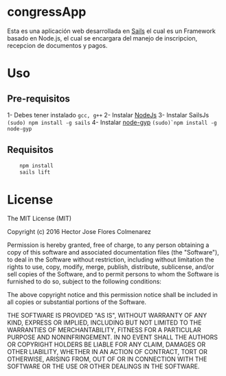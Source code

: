 # congressApp

Esta es una aplicación web desarrollada en [Sails](http://sailsjs.org) el cual es un Framework basado en Node.js,
el cual se encargara del manejo de inscripcion, recepcion de documentos y pagos.

# Uso

## Pre-requisitos

1- Debes tener instalado ```gcc, g++```
2- Instalar [NodeJs](https://nodejs.org/) 
3- Instalar SailsJs ``` (sudo) npm install -g sails ```
4- Instalar [node-gyp](https://www.npmjs.com/package/node-gyp-install) ``` (sudo)`npm install -g node-gyp ```

## Requisitos 
```sh
	npm install
	sails lift
```

# License

The MIT License (MIT)

Copyright (c) 2016 Hector Jose Flores Colmenarez

Permission is hereby granted, free of charge, to any person obtaining a copy of this software and associated documentation files (the "Software"), to deal in the Software without restriction, including without limitation the rights to use, copy, modify, merge, publish, distribute, sublicense, and/or sell copies of the Software, and to permit persons to whom the Software is furnished to do so, subject to the following conditions:

The above copyright notice and this permission notice shall be included in all copies or substantial portions of the Software.

THE SOFTWARE IS PROVIDED "AS IS", WITHOUT WARRANTY OF ANY KIND, EXPRESS OR IMPLIED, INCLUDING BUT NOT LIMITED TO THE WARRANTIES OF MERCHANTABILITY, FITNESS FOR A PARTICULAR PURPOSE AND NONINFRINGEMENT. IN NO EVENT SHALL THE AUTHORS OR COPYRIGHT HOLDERS BE LIABLE FOR ANY CLAIM, DAMAGES OR OTHER LIABILITY, WHETHER IN AN ACTION OF CONTRACT, TORT OR OTHERWISE, ARISING FROM, OUT OF OR IN CONNECTION WITH THE SOFTWARE OR THE USE OR OTHER DEALINGS IN THE SOFTWARE.